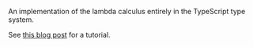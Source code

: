 An implementation of the lambda calculus entirely in the TypeScript type system.

See [this blog post](https://ayazhafiz.com/articles/21/typescript-type-system-lambda-calculus) for a tutorial.
